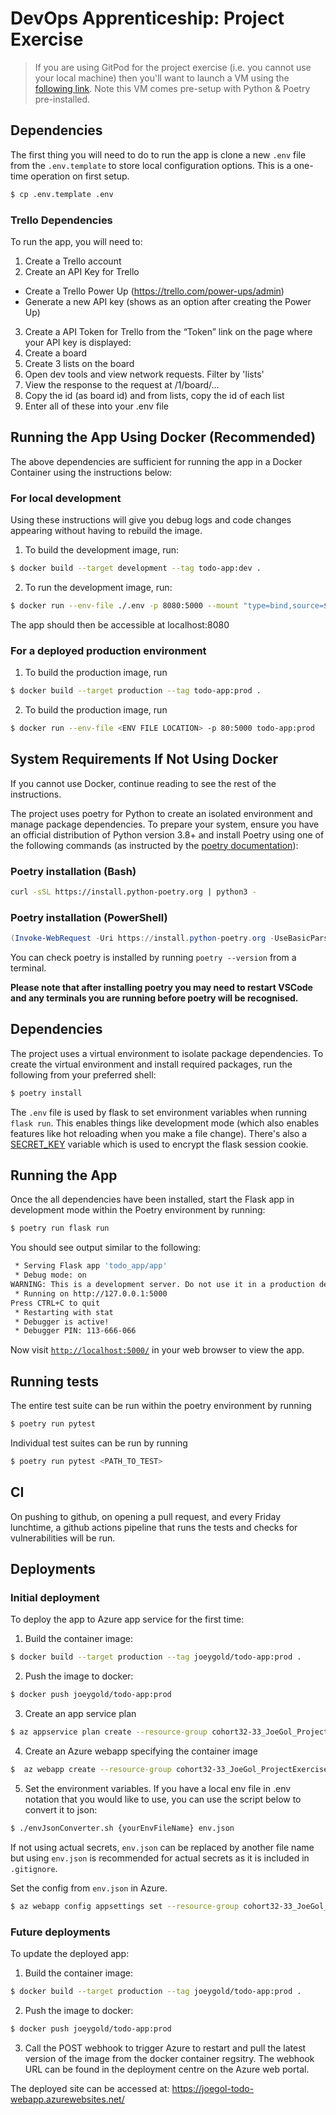 # DevOps Apprenticeship: Project Exercise

> If you are using GitPod for the project exercise (i.e. you cannot use your local machine) then you'll want to launch a VM using the [following link](https://gitpod.io/#https://github.com/CorndelWithSoftwire/DevOps-Course-Starter). Note this VM comes pre-setup with Python & Poetry pre-installed.

## Dependencies
The first thing you will need to do to run the app is clone a new `.env` file from the `.env.template` to store local configuration options. This is a one-time operation on first setup.
```bash
$ cp .env.template .env
```

### Trello Dependencies
To run the app, you will need to:
1. Create a Trello account
2. Create an API Key for Trello
 - Create a Trello Power Up (https://trello.com/power-ups/admin)
 - Generate a new API key (shows as an option after creating the Power Up)
3. Create a API Token for Trello from the “Token” link on the page where your API key is displayed:
4. Create a board
5. Create 3 lists on the board
6. Open dev tools and view network requests. Filter by 'lists'
7. View the response to the request at /1/board/...
8. Copy the id (as board id) and from lists, copy the id of each list
9. Enter all of these into your .env file

## Running the App Using Docker (Recommended)
The above dependencies are sufficient for running the app in a Docker Container using the instructions below:
### For local development
Using these instructions will give you debug logs and code changes appearing without having to rebuild the image.
1. To build the development image, run:
```bash
$ docker build --target development --tag todo-app:dev .
```
2. To run the development image, run:
```bash
$ docker run --env-file ./.env -p 8080:5000 --mount "type=bind,source=$(pwd)/todo_app,target=/app/todo_app" todo-app:dev
```

The app should then be accessible at localhost:8080

### For a deployed production environment

1. To build the production image, run
```bash
$ docker build --target production --tag todo-app:prod .
```
2. To build the production image, run
```bash
$ docker run --env-file <ENV FILE LOCATION> -p 80:5000 todo-app:prod
```

## System Requirements If Not Using Docker
If you cannot use Docker, continue reading to see the rest of the instructions.

The project uses poetry for Python to create an isolated environment and manage package dependencies. To prepare your system, ensure you have an official distribution of Python version 3.8+ and install Poetry using one of the following commands (as instructed by the [poetry documentation](https://python-poetry.org/docs/#system-requirements)):

### Poetry installation (Bash)

```bash
curl -sSL https://install.python-poetry.org | python3 -
```

### Poetry installation (PowerShell)

```powershell
(Invoke-WebRequest -Uri https://install.python-poetry.org -UseBasicParsing).Content | py -
```

You can check poetry is installed by running `poetry --version` from a terminal.

**Please note that after installing poetry you may need to restart VSCode and any terminals you are running before poetry will be recognised.**

## Dependencies

The project uses a virtual environment to isolate package dependencies. To create the virtual environment and install required packages, run the following from your preferred shell:

```bash
$ poetry install
```

The `.env` file is used by flask to set environment variables when running `flask run`. This enables things like development mode (which also enables features like hot reloading when you make a file change). There's also a [SECRET_KEY](https://flask.palletsprojects.com/en/2.3.x/config/#SECRET_KEY) variable which is used to encrypt the flask session cookie.

## Running the App

Once the all dependencies have been installed, start the Flask app in development mode within the Poetry environment by running:
```bash
$ poetry run flask run
```

You should see output similar to the following:
```bash
 * Serving Flask app 'todo_app/app'
 * Debug mode: on
WARNING: This is a development server. Do not use it in a production deployment. Use a production WSGI server instead.
 * Running on http://127.0.0.1:5000
Press CTRL+C to quit
 * Restarting with stat
 * Debugger is active!
 * Debugger PIN: 113-666-066
```
Now visit [`http://localhost:5000/`](http://localhost:5000/) in your web browser to view the app.

## Running tests
The entire test suite can be run within the poetry environment by running
```bash
$ poetry run pytest
```

Individual test suites can be run by running
```bash
$ poetry run pytest <PATH_TO_TEST>
```

## CI
On pushing to github, on opening a pull request, and every Friday lunchtime, a github actions pipeline that runs the tests and checks for vulnerabilities will be run.

## Deployments

### Initial deployment
To deploy the app to Azure app service for the first time:
1. Build the container image: 
```bash
$ docker build --target production --tag joeygold/todo-app:prod .
```
2. Push the image to docker:
```bash
$ docker push joeygold/todo-app:prod
```
3. Create an app service plan
```bash
$ az appservice plan create --resource-group cohort32-33_JoeGol_ProjectExercise --name JoeGol-todo-app-plan --sku B1 --is-linux
```
4. Create an Azure webapp specifying the container image
```bash
$  az webapp create --resource-group cohort32-33_JoeGol_ProjectExercise --plan JoeGol-todo-app-plan --name JoeGol-todo-webapp --deployment-container-image-name docker.io/joeygold/todo-app:prod
```
5. Set the environment variables. If you have a local env file in .env notation that you would like to use, you can use the script below to convert it to json:
```bash
$ ./envJsonConverter.sh {yourEnvFileName} env.json
```
If not using actual secrets, `env.json` can be replaced by another file name but using `env.json` is recommended for actual secrets as it is included in `.gitignore`.

Set the config from `env.json` in Azure.
```bash
$ az webapp config appsettings set --resource-group cohort32-33_JoeGol_ProjectExercise --name JoeGol-todo-webapp --settings "@env.json"
```

### Future deployments
To update the deployed app:
1. Build the container image: 
```bash
$ docker build --target production --tag joeygold/todo-app:prod .
```
2. Push the image to docker:
```bash
$ docker push joeygold/todo-app:prod
```
3. Call the POST webhook to trigger Azure to restart and pull the latest version of the image from the docker container regsitry. The webhook URL can be found in the deployment centre on the Azure web portal.

The deployed site can be accessed at: https://joegol-todo-webapp.azurewebsites.net/
